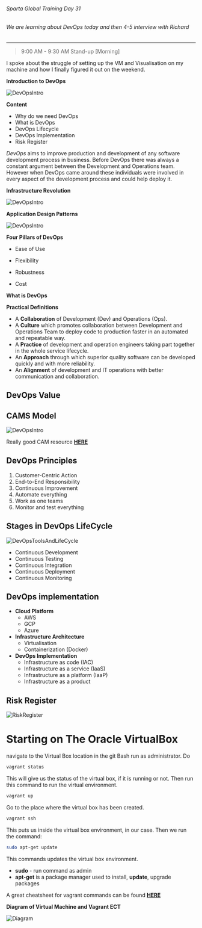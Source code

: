 ###### Sparta Global Training Day 31
###### We are learning about DevOps today and then 4-5 interview with Richard
___

> 9:00 AM - 9:30 AM Stand-up [Morning]

I spoke about the struggle of setting up the VM and Visualisation on my machine and how I finally figured it out on the weekend.

**Introduction to DevOps**

![DevOpsIntro](../../Images/DevOps-Intro.PNG)

**Content**

* Why do we need DevOps
* What is DevOps
* DevOps Lifecycle
* DevOps Implementation
* Risk Register 

*DevOps* aims to improve production and development of any software development process in business. Before
DevOps there was always a constant argument between the Development and Operations team. However when DevOps came around
these individuals were involved in every aspect of the development process and could help deploy it.

**Infrastructure Revolution** 

![DevOpsIntro](../../Images/DevOps_OnPremise_VS_Cloud_computing.png)

**Application Design Patterns**

![DevOpsIntro](../../Images/DevOps_Application_Design_Patterns.PNG)

**Four Pillars of DevOps**
* Ease of Use

* Flexibility
* Robustness
* Cost

**What is DevOps**

**Practical Definitions**
* A **Collaboration** of Development (Dev) and Operations (Ops).
* A **Culture** which promotes collaboration between Development and Operations Team to deploy code to
production faster in an automated and repeatable way.
* A **Practice** of development and operation engineers taking part together in the whole service lifecycle.
* An **Approach** through which superior quality software can be developed quickly and with more reliability.
* An **Alignment** of development and IT operations with better communication and collaboration.

## **DevOps Value**

## **CAMS Model**

![DevOpsIntro](../../Images/DevOps_Cam_Model.PNG)

Really good CAM resource [**HERE**](https://squadex.com/insights/how-to-implement-devops-with-cams/)

## **DevOps Principles**
1. Customer-Centric Action
2. End-to-End Responsibility
3. Continuous Improvement
4. Automate everything
5. Work as one teams
6. Monitor and test everything

## **Stages in DevOps LifeCycle**

![DevOpsToolsAndLifeCycle](../../Images/Devops_Lifecycle_Software.png)

* Continuous Development
* Continuous Testing
* Continuous Integration
* Continuous Deployment
* Continuous Monitoring

## **DevOps implementation**

* **Cloud Platform**
    * AWS
    * GCP
    * Azure
* **Infrastructure Architecture**
    * Virtualisation
    * Containerization (Docker)
* **DevOps Implementation**
    * Infrastructure as code (IAC)
    * Infrastructure as a service (IaaS)
    * Infrastructure as a platform (IaaP)
    * Infrastructure as a product

## **Risk Register**

![RiskRegister](../../Images/DevOps_Risk_Register.PNG)

# Starting on The Oracle VirtualBox

navigate to the Virtual Box location in the git Bash run as administrator. Do

```bash
vagrant status
```

This will give us the status of the virtual box, if it is running or not. Then run this command to run the
virtual environment.

```bash
vagrant up
```

Go to the place where the virtual box has been created.

```bash
vagrant ssh
```

This puts us inside the virtual box environment, in our case. Then we run the command:

```bash
sudo apt-get update
```

This commands updates the virtual box environment.
* **sudo** - run command as admin
* **apt-get** is a package manager used to install, **update**, upgrade packages

A great cheatsheet for vagrant commands can be found [**HERE**](https://gist.github.com/wpscholar/a49594e2e2b918f4d0c4)


**Diagram of Virtual Machine and Vagrant ECT**

![Diagram](../../Images/DevOps_Vagrant_VM.svg)